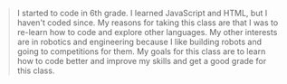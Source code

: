 > I started to code in 6th grade. I learned JavaScript and HTML, but I haven't coded since.
> My reasons for taking this class are that I was to re-learn how to code and explore other languages.
> My other interests are in robotics and engineering because I like building robots and going to competitions for them. 
> My goals for this class are to learn how to code better and improve my skills and get a good grade for this class. 
